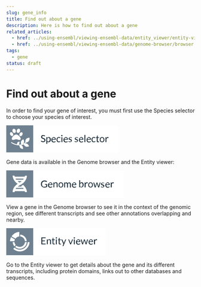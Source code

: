 ```yaml
---
slug: gene_info
title: Find out about a gene
description: Here is how to find out about a gene
related_articles:
  - href: ../using-ensembl/viewing-ensembl-data/entity_viewer/entity-viewer.md
  - href: ../using-ensembl/viewing-ensembl-data/genome-browser/browser.md
tags:
  - gene
status: draft
---
```


# Find out about a gene

In order to find your gene of interest, you must first use the Species selector to choose your species of interest.

![](../../id-species-selector.svg)

Gene data is available in the Genome browser and the Entity viewer:

![](../../id-genome-browser.svg)

View a gene in the Genome browser to see it in the context of the genomic region, see different transcripts and see other annotations overlapping and nearby.

![](../../id-entity-viewer.svg)

Go to the Entity viewer to get details about the gene and its different transcripts, including protein domains, links out to other databases and sequences.
